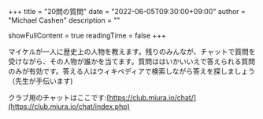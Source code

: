 +++
title = "20問の質問" 
date = "2022-06-05T09:30:00+09:00"
author = "Michael Cashen"
       description = ""

showFullContent = true
readingTime = false
+++

マイケルが一人に歴史上の人物を教えます。残りのみんなが、チャットで質問を受けながら、その人物が誰かを当てます。質問ははいかいいえで答えられる質問のみが有効です。答える人はウィキペディアで検索しながら答えを探しましょう（先生が手伝います)

クラブ用のチャットはここです:[https://club.miura.io/chat/](https://club.miura.io/chat/index.php)
